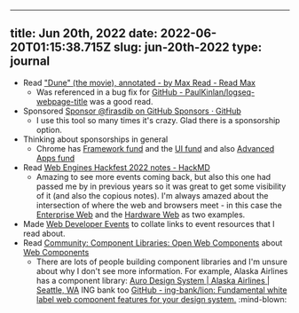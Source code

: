 
---
title: Jun 20th, 2022 
date: 2022-06-20T01:15:38.715Z
slug: jun-20th-2022
type: journal
---
* Read ["Dune" (the movie), annotated - by Max Read - Read Max](https://maxread.substack.com/p/dune-annotated)
  * Was referenced in a bug fix for [GitHub - PaulKinlan/logseq-webpage-title](https://github.com/PaulKinlan/logseq-webpage-title) was a good read.
* Sponsored [Sponsor @firasdib on GitHub Sponsors · GitHub](https://github.com/sponsors/firasdib)
  * I use this tool so many times it's crazy. Glad there is a sponsorship option.
* Thinking about sponsorships in general
  * Chrome has [Framework fund](https://blog.opencollective.com/chromes-framework-of-open-source-investment/) and the [UI fund](https://docs.google.com/forms/d/e/1FAIpQLSdN0Y_MpvnlhflX9cBZS7tR24MF6dAvaP4d2LNWOYSyI7HdqQ/viewform) and also [Advanced Apps fund](https://docs.google.com/forms/d/e/1FAIpQLSeVaUlkx6iwI8Q6lDaB-Er1lkCKqiogt8nDCVL9I66XY98RbA/viewform)
* Read [Web Engines Hackfest 2022 notes - HackMD](https://hackmd.io/@tchevalier/HyoJsT4K5)
  * Amazing to see more events coming back, but also this one had passed me by in previous years so it was great to get some visibility of it (and also the copious notes). I'm always amazed about the intersection of where the web and browsers meet - in this case the [Enterprise Web](../entry/enterprise-web) and the [Hardware Web](../entry/hardware-web) as two examples.
* Made [Web Developer Events](../entry/web-developer-events) to collate links to event resources that I read about.
* Read [Community: Component Libraries: Open Web Components](https://open-wc.org/guides/community/component-libraries/) about [Web Components](../entry/web-components)
  * There are lots of people building component libraries and I'm unsure about why I don't see more information. For example, Alaska Airlines has a component library: [Auro Design System | Alaska Airlines | Seattle, WA](https://auro.alaskaair.com/#gsc.tab=0,) ING bank too [GitHub - ing-bank/lion: Fundamental white label web component features for your design system.](https://github.com/ing-bank/lion) :mind-blown:

